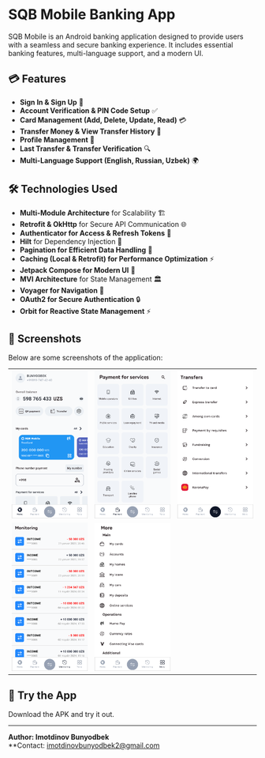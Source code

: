 # SQB Mobile Banking App

SQB Mobile is an Android banking application designed to provide users with a seamless and secure banking experience. It includes essential banking features, multi-language support, and a modern UI.

## 💳 Features

- **Sign In & Sign Up** 🔐
- **Account Verification & PIN Code Setup** ✅
- **Card Management (Add, Delete, Update, Read)** 💳
- **Transfer Money & View Transfer History** 🔄
- **Profile Management** 👤
- **Last Transfer & Transfer Verification** 🔍
- **Multi-Language Support (English, Russian, Uzbek)** 🌍

## 🛠 Technologies Used

- **Multi-Module Architecture** for Scalability 🏗️
- **Retrofit & OkHttp** for Secure API Communication 🌐
- **Authenticator for Access & Refresh Tokens** 🔑
- **Hilt** for Dependency Injection 🔧
- **Pagination for Efficient Data Handling** 📄
- **Caching (Local & Retrofit) for Performance Optimization** ⚡
- **Jetpack Compose for Modern UI** 🎨
- **MVI Architecture** for State Management 🏛️
- **Voyager for Navigation** 🚀
- **OAuth2 for Secure Authentication** 🔒
- **Orbit for Reactive State Management** ⚡

## 📸 Screenshots

Below are some screenshots of the application:

<table>
  <tr>
    <td><img src="images/home.png" alt="Home Screen" width="200"/></td>
    <td><img src="images/payment.png" alt="Payment Screen" width="200"/></td>
    <td><img src="images/transfer.png" alt="Transfer Screen" width="200"/></td>
  </tr>
<tr>
    <td><img src="images/history.png" alt="History Screen" width="200"/></td>
    <td><img src="images/more.png" alt="More Screen" width="200"/></td>
  </tr>
</table>

## 🚀 Try the App

Download the APK and try it out.

---

**Author: Imotdinov Bunyodbek**  
**Contact: [imotdinovbunyodbek2@gmail.com](mailto:imotdinovbunyodbek2@gmail.com)